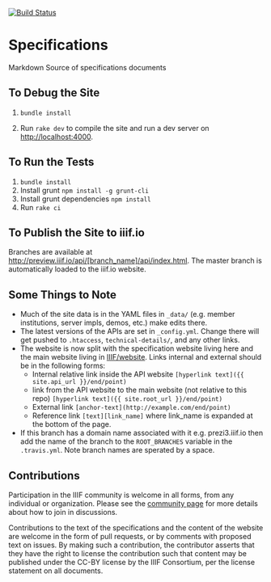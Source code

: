 [![Build Status](https://travis-ci.org/IIIF/api.svg?branch=master)](https://travis-ci.org/IIIF/api)

# Specifications

Markdown Source of specifications documents

## To Debug the Site

 1. `bundle install`

 2. Run `rake dev` to compile the site and run a dev server on [http://localhost:4000](http://localhost:4000).

## To Run the Tests

 1. `bundle install`
 2. Install grunt `npm install -g grunt-cli`
 3. Install grunt dependencies `npm install`
 4. Run `rake ci`

## To Publish the Site to iiif.io

Branches are available at http://preview.iiif.io/api/[branch_name]/api/index.html. The master branch is automatically loaded to the iiif.io website.

## Some Things to Note

 * Much of the site data is in the YAML files in `_data/` (e.g. member institutions, server impls, demos, etc.) make edits there.
 * The latest versions of the APIs are set in `_config.yml`. Change there will get pushed to `.htaccess`, `technical-details/`, and any other links.
 * The website is now split with the specification website living here and the main website living in [IIIF/website](https://github.com/IIIF/website). Links internal and external should be in the following forms:
    * Internal relative link inside the API website `[hyperlink text]({{ site.api_url }}/end/point)`
    * link from the API website to the main website (not relative to this repo) `[hyperlink text]({{ site.root_url }}/end/point)`
    * External link `[anchor-text](http://example.com/end/point)`
    * Reference link `[text][link_name]` where link_name is expanded at the bottom of the page.
 * If this branch has a domain name associated with it e.g. prezi3.iiif.io then add the name of the branch to the `ROOT_BRANCHES` variable in the `.travis.yml`. Note branch names are sperated by a space.    

## Contributions

Participation in the IIIF community is welcome in all forms, from any individual or organization. Please see the [community page](http://iiif.io/community/) for more details about how to join in discussions.

Contributions to the text of the specifications and the content of the website are welcome in the form of pull requests, or by comments with proposed text on issues.   By making such a contribution, the contributor asserts that they have the right to license the contribution such that content may be published under the CC-BY license by the IIIF Consortium, per the license statement on all documents.
